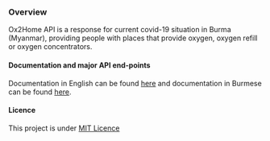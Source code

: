 ### Overview

Ox2Home API is a response for current covid-19 situation in Burma (Myanmar), providing people with places that provide oxygen, oxygen refill or oxygen concentrators.

#### Documentation and major API end-points

Documentation in English can be found [here](./docs/english_docs.md) and documentation in Burmese can be found [here](./docs/burmese_docs).

#### Licence

This project is under [MIT Licence](./LICENCE.md)
